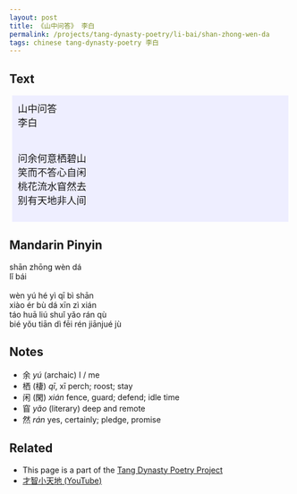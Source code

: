 ```yaml
---
layout: post
title: 《山中问答》 李白
permalink: /projects/tang-dynasty-poetry/li-bai/shan-zhong-wen-da
tags: chinese tang-dynasty-poetry 李白
---
```


## Text


<p>
<div class="chinese-poem" style="font-size: 1.25em; background-color: #eef; padding: 10px; margin: 5px;">
山中问答
<br />
李白
<br /><br />

问余何意栖碧山
<br />
笑而不答心自闲
<br />
桃花流水窅然去
<br />
别有天地非人间
</div>
</p>

## Mandarin Pinyin

<p>
shān zhōng wèn dá
<br />
lǐ bái
<br /><br />
wèn yú hé yì qī bì shān
<br />
xiào ér bù dá xīn zì xián
<br />
táo huā liú shuǐ yǎo rán qù
<br />
bié yǒu tiān dì fēi rén jiānjué jù
</p>

## Notes

* 余 *yú* (archaic) I / me
* 栖 (棲) *qī*, xī perch; roost; stay
* 闲 (閑) *xián* fence, guard; defend; idle time
* 窅 *yǎo* (literary) deep and remote
* 然 *rán* yes, certainly; pledge, promise

## Related

* This page is a part of the [Tang Dynasty Poetry Project](/projects/tang-dynasty-poetry-project)
* [才智小天地 (YouTube)](https://youtu.be/oLfrEa17tlY)

